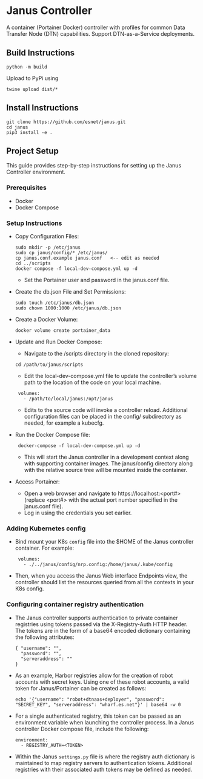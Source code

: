 # Janus Controller

A container (Portainer Docker) controller with profiles for common Data Transfer
Node (DTN) capabilities. Support DTN-as-a-Service deployments.

## Build Instructions
```
python -m build
```
Upload to PyPi using
```
twine upload dist/*
```

## Install Instructions
```
git clone https://github.com/esnet/janus.git
cd janus
pip3 install -e .
```

## Project Setup
This guide provides step-by-step instructions for setting up the Janus Controller environment.

### Prerequisites
- Docker
- Docker Compose

### Setup Instructions
- Copy Configuration Files:
    ```
    sudo mkdir -p /etc/janus
    sudo cp janus/config/* /etc/janus/
    cp janus.conf.example janus.conf   <-- edit as needed
    cd ../scripts
    docker compose -f local-dev-compose.yml up -d
   ``` 
   - Set the Portainer user and password in the janus.conf file.


- Create the db.json File and Set Permissions:
    ```
    sudo touch /etc/janus/db.json
    sudo chown 1000:1000 /etc/janus/db.json
   ```
   
- Create a Docker Volume:
    ```
    docker volume create portainer_data
   ```
   
- Update and Run Docker Compose:
    - Navigate to the /scripts directory in the cloned repository:
    ```
   cd /path/to/janus/scripts
   ```
    - Edit the local-dev-compose.yml file to update the controller’s volume path to the location of the code on your local machine.
   ```
    volumes:
      - /path/to/local/janus:/opt/janus
   ```
    - Edits to the source code will invoke a controller reload. Additional
configuration files can be placed in the config/ subdirectory as
needed, for example a kubecfg.

  
- Run the Docker Compose file:
  ```
   docker-compose -f local-dev-compose.yml up -d
   ```
  - This will start the Janus controller in a development context along
with supporting container images.  The janus/config directory along
with the relative source tree will be mounted inside the container. 

   
- Access Portainer:
   - Open a web browser and navigate to https://localhost:<port#> (replace <port#> with the actual port number specified in the janus.conf file).
   - Log in using the credentials you set earlier.


### Adding Kubernetes config

   - Bind mount your K8s `config` file into the $HOME of the Janus controller container.
For example:

     ```
      volumes:
        - ./../janus/config/nrp.config:/home/janus/.kube/config
     ```

   - Then, when you access the Janus Web interface Endpoints view, the controller should
list the resources queried from all the contexts in your K8s config.


### Configuring container registry authentication

  - The Janus controller supports authentication to private container
registries using tokens passed via the X-Registry-Auth HTTP
header. The tokens are in the form of a base64 encoded dictionary
containing the following attributes:

    ```
    { "username": "",
      "password": "",
      "serveraddress": ""
    }
    ```

  - As an example, Harbor registries allow for the creation of robot
accounts with secret keys. Using one of these robot accounts, a valid
token for Janus/Portainer can be created as follows:

    ```
    echo '{"username": "robot+dtnaas+deployer", "password": "SECRET_KEY", "serveraddress": "wharf.es.net"}' | base64 -w 0
    ```

  - For a single authenticated registry, this token can be passed as an
environment variable when launching the controller process. In a Janus
controller Docker compose file, include the following:

    ```
    environment:
      - REGISTRY_AUTH=<TOKEN>
    ```


  - Within the Janus `settings.py` file is where the registry auth
dictionary is maintained to map registry servers to authentication
tokens. Additional registries with their associated auth tokens may be
defined as needed.

